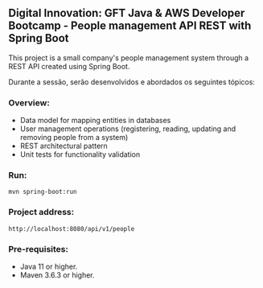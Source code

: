 ## Digital Innovation: GFT Java & AWS Developer Bootcamp - People management API REST with Spring Boot

This project is a small company's people management system through a REST API created using Spring Boot.

Durante a sessão, serão desenvolvidos e abordados os seguintes tópicos:

### Overview:
* Data model for mapping entities in databases
* User management operations (registering, reading, updating and removing people from a system)
* REST architectural pattern
* Unit tests for functionality validation

### Run:

```shell script
mvn spring-boot:run 
```

### Project address:

```
http://localhost:8080/api/v1/people
```


### Pre-requisites:

* Java 11 or higher.
* Maven 3.6.3 or higher.
